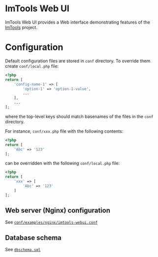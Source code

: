 # ImTools Web UI

ImTools Web UI provides a Web interface demonstrating features of the [ImTools](https://bitbucket.org/osmanov/imtools) project.

# Configuration

Default configuration files are stored in `conf` directory. To override them create `conf/local.php` file:
```php
<?php
return [
    'config-name-1' => [
        'option-1' => 'option-1-value',
        ...
    ],
    ...
];
```
where the top-level keys should match basenames of the files in the `conf` directory.

For instance, `conf/xxx.php` file with the following contents:
```php
<?php
return [
    'Abc' => '123'
];
```
can be overridden with the following `conf/local.php` file:
```php
<?php
return [
    'xxx' => [
        'Abc' => '123'
    ]
];
```

## Web server (Nginx) configuration

See [`conf/examples/nginx/imtools-webui.conf`](conf/examples/nginx/imtools-webui.conf)

## Database schema

See [`dbschema.sql`](dbschema.sql)

